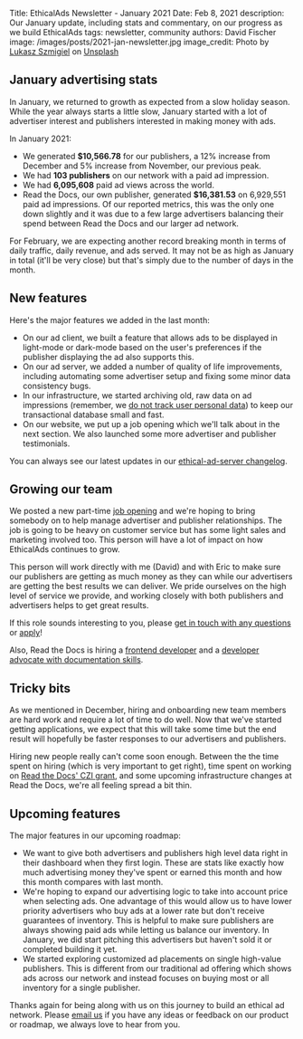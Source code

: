 Title: EthicalAds Newsletter - January 2021
Date: Feb 8, 2021
description: Our January update, including stats and commentary, on our progress as we build EthicalAds
tags: newsletter, community
authors: David Fischer
image: /images/posts/2021-jan-newsletter.jpg
image_credit: <span>Photo by <a href="https://unsplash.com/@szmigieldesign?utm_source=unsplash&amp;utm_medium=referral&amp;utm_content=creditCopyText">Lukasz Szmigiel</a> on <a href="https://unsplash.com/?utm_source=unsplash&amp;utm_medium=referral&amp;utm_content=creditCopyText">Unsplash</a></span>


[comment]: # (The queries run to get this data, then computed in a spreadsheet for publisher rev)
[comment]: # (?start_date=2020-08-01&end_date=2020-08-31&campaign_type=All+types&revenue_share_percentage=50.0)
[comment]: # (?start_date=2020-09-01&end_date=2020-09-30&campaign_type=paid&revenue_share_percentage=70.0&sort=revenue)


## January advertising stats

In January, we returned to growth as expected from a slow holiday season.
While the year always starts a little slow, January started with a lot of advertiser interest and publishers
interested in making money with ads.

In January 2021:

* We generated **$10,566.78** for our publishers, a 12% increase from December and 5% increase from November, our previous peak.
* We had **103 publishers** on our network with a paid ad impression.
* We had **6,095,608** paid ad views across the world.
* Read the Docs, our own publisher, generated **$16,381.53** on 6,929,551 paid ad impressions. Of our reported metrics, this was the only one down slightly and it was due to a few large advertisers balancing their spend between Read the Docs and our larger ad network.

For February, we are expecting another record breaking month in terms of daily traffic, daily revenue, and ads served.
It may not be as high as January in total (it'll be very close) but that's simply due to the number of days in the month.


## New features

Here's the major features we added in the last month:

* On our ad client, we built a feature that allows ads to be displayed in light-mode or dark-mode
  based on the user's preferences if the publisher displaying the ad also supports this.
* On our ad server, we added a number of quality of life improvements,
  including automating some advertiser setup and fixing some minor data consistency bugs.
* In our infrastructure, we started archiving old, raw data on ad impressions
  (remember, we [do not track user personal data]({filename}/pages/vision.md))
  to keep our transactional database small and fast.
* On our website, we put up a job opening which we'll talk about in the next section.
  We also launched some more advertiser and publisher testimonials.

You can always see our latest updates in our [ethical-ad-server changelog](https://ethical-ad-server.readthedocs.io/en/latest/developer/changelog.html).


## Growing our team

We posted a new part-time [job opening]({filename}/pages/jobs/account-manager-part-time.md)
and we're hoping to bring somebody on to help manage advertiser and publisher relationships.
The job is going to be heavy on customer service but has some
light sales and marketing involved too.
This person will have a lot of impact on how EthicalAds continues to grow.

This person will work directly with me (David) and with Eric
to make sure our publishers are getting as much money as they can
while our advertisers are getting the best results we can deliver.
We pride ourselves on the high level of service we provide,
and working closely with both publishers and advertisers helps to get great results.

If this role sounds interesting to you,
please [get in touch with any questions](mailto:ads@ethicalads.io?subject=Ads%20account%20manager%20role)
or [apply]({filename}/pages/jobs/account-manager-part-time.md)!

Also, Read the Docs is hiring a [frontend developer](https://blog.readthedocs.com/job-frontend/)
and a [developer advocate with documentation skills](https://blog.readthedocs.com/job-devrel/).


## Tricky bits

As we mentioned in December, hiring and onboarding new team members are hard work and require a lot of time to do well.
Now that we've started getting applications, we expect that this will take some time
but the end result will hopefully be faster responses to our advertisers and publishers.

Hiring new people really can't come soon enough.
Between the the time spent on hiring (which is very important to get right),
time spent on working on [Read the Docs' CZI grant](https://blog.readthedocs.com/czi-grant-announcement/),
and some upcoming infrastructure changes at Read the Docs,
we're all feeling spread a bit thin.


## Upcoming features

The major features in our upcoming roadmap:

* We want to give both advertisers and publishers high level data right in their dashboard when they first login.
  These are stats like exactly how much advertising money they've spent or earned this month
  and how this month compares with last month.
* We're hoping to expand our advertising logic to take into account price when selecting ads.
  One advantage of this would allow us to have lower priority advertisers who buy ads at a lower rate
  but don't receive guarantees of inventory. This is helpful to make sure publishers are always showing paid ads
  while letting us balance our inventory.
  In January, we did start pitching this advertisers but haven't sold it or completed building it yet.
* We started exploring customized ad placements on single high-value publishers.
  This is different from our traditional ad offering which shows ads across our network
  and instead focuses on buying most or all inventory for a single publisher.

Thanks again for being along with us on this journey to build an ethical ad network.
Please [email us](mailto:ads@ethicalads.io) if you have any ideas or feedback on our product or roadmap,
we always love to hear from you.
